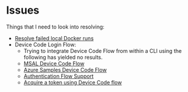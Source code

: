 # Issues

Things that I need to look into resolving:

* [Resolve failed local Docker runs](https://kevinle.medium.com/securely-store-and-access-secrets-in-azure-keyvault-from-docker-based-app-service-babe463fe57b)
* Device Code Login Flow:
    * Trying to integrate Device Code Flow from within a CLI using the following has yielded no results.
    * [MSAL Device Code Flow](https://github.com/AzureAD/microsoft-authentication-library-for-dotnet/wiki/Device-Code-Flow)
    * [Azure Samples Device Code Flow](https://github.com/Azure-Samples/active-directory-dotnetcore-devicecodeflow-v2/tree/main)
    * [Authentication Flow Support](https://learn.microsoft.com/en-us/azure/active-directory/develop/msal-authentication-flows#device-code)
    * [Acquire a token using Device Code flow](https://learn.microsoft.com/en-us/azure/active-directory/develop/scenario-desktop-acquire-token-device-code-flow?tabs=dotnet)